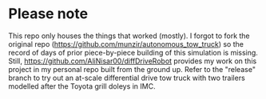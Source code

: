 # Please note
This repo only houses the things that worked (mostly). I forgot to fork the original repo (https://github.com/munzir/autonomous_tow_truck) so the record of days of prior piece-by-piece building of this simulation is missing. Still, https://github.com/AliNisar00/diffDriveRobot provides my work on this project in my personal repo built from the ground up. Refer to the "release" branch to try out an at-scale differential drive tow truck with two trailers modelled after the Toyota grill doleys in IMC.
